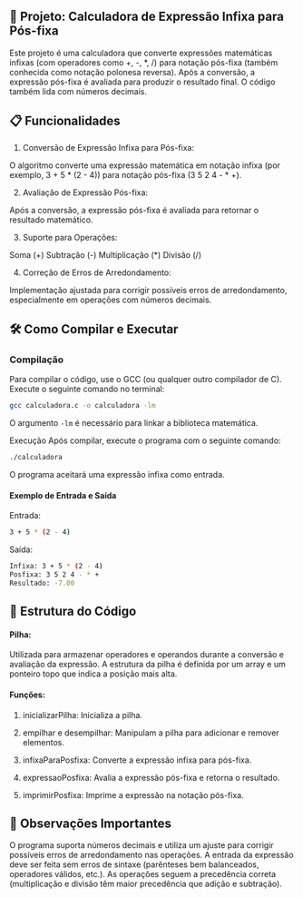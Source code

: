 ## 📐 Projeto: Calculadora de Expressão Infixa para Pós-fixa

Este projeto é uma calculadora que converte expressões matemáticas infixas (com operadores como +, -, *, /) para notação pós-fixa (também conhecida como notação polonesa reversa). Após a conversão, a expressão pós-fixa é avaliada para produzir o resultado final. O código também lida com números decimais.

## 📋 Funcionalidades

1. Conversão de Expressão Infixa para Pós-fixa:

O algoritmo converte uma expressão matemática em notação infixa (por exemplo, 3 + 5 * (2 - 4)) para notação pós-fixa (3 5 2 4 - * +).

2. Avaliação de Expressão Pós-fixa:

Após a conversão, a expressão pós-fixa é avaliada para retornar o resultado matemático.

3. Suporte para Operações:

Soma (+)
Subtração (-)
Multiplicação (*)
Divisão (/)

4. Correção de Erros de Arredondamento:

Implementação ajustada para corrigir possíveis erros de arredondamento, especialmente em operações com números decimais.

## 🛠️ Como Compilar e Executar

### Compilação

Para compilar o código, use o GCC (ou qualquer outro compilador de C). Execute o seguinte comando no terminal:

```bash
gcc calculadora.c -o calculadora -lm
```

O argumento `-lm` é necessário para linkar a biblioteca matemática.

Execução
Após compilar, execute o programa com o seguinte comando:

```bash
./calculadora
```
O programa aceitará uma expressão infixa como entrada.

#### Exemplo de Entrada e Saída

Entrada:
```bash
3 + 5 * (2 - 4)
```

Saída:
```bash
Infixa: 3 + 5 * (2 - 4)
Posfixa: 3 5 2 4 - * +
Resultado: -7.00
```

## 🔧 Estrutura do Código

#### Pilha:
Utilizada para armazenar operadores e operandos durante a conversão e avaliação da expressão.
A estrutura da pilha é definida por um array e um ponteiro topo que indica a posição mais alta.

#### Funções:
1. inicializarPilha: Inicializa a pilha.

2. empilhar e desempilhar: Manipulam a pilha para adicionar e remover elementos.

3. infixaParaPosfixa: Converte a expressão infixa para pós-fixa.

4. expressaoPosfixa: Avalia a expressão pós-fixa e retorna o resultado.

5. imprimirPosfixa: Imprime a expressão na notação pós-fixa.

## 📌 Observações Importantes

O programa suporta números decimais e utiliza um ajuste para corrigir possíveis erros de arredondamento nas operações.
A entrada da expressão deve ser feita sem erros de sintaxe (parênteses bem balanceados, operadores válidos, etc.).
As operações seguem a precedência correta (multiplicação e divisão têm maior precedência que adição e subtração).
